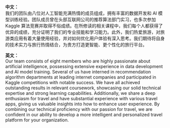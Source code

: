 **中文：**  
我们的团队由八位对人工智能充满热情的成员组成，拥有丰富的数据开发和 AI 模型训练经验。团队成员曾在头部互联网公司的推荐算法部门实习，也多次参加 Kaggle 算法竞赛并取得不俗成绩。在所修读的相关课程中，我们每个人都获得了优异的成绩，充分证明了我们的专业技能和学习能力。此外，我们热爱旅游，对旅游类应用有着大量使用经验，并对如何优化用户体验有深入思考。我们期待将自身的技术实力与旅行热情结合，为贵方打造更智能、更个性化的旅行平台。

**英文：**  
Our team consists of eight members who are highly passionate about artificial intelligence, possessing extensive experience in data development and AI model training. Several of us have interned in recommendation algorithm departments at leading internet companies and participated in Kaggle competitions with notable success. We have all achieved outstanding results in relevant coursework, showcasing our solid technical expertise and strong learning capabilities. Additionally, we share a deep enthusiasm for travel and have substantial experience with various travel apps, giving us valuable insights into how to enhance user experience. By combining our technical proficiency with our passion for travel, we are confident in our ability to develop a more intelligent and personalized travel platform for your organization.